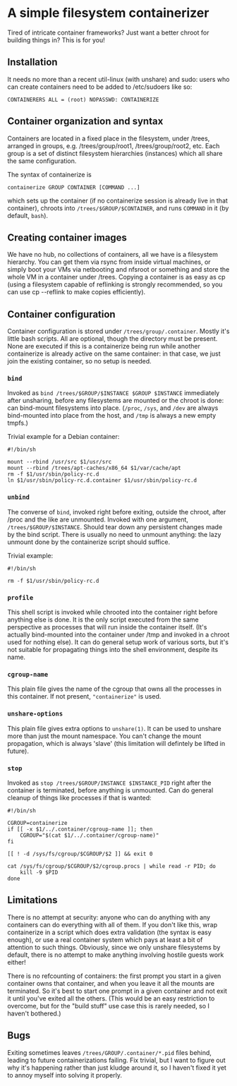 # A simple filesystem containerizer

Tired of intricate container frameworks? Just want a better chroot for
building things in? This is for you!

## Installation

It needs no more than a recent util-linux (with unshare) and sudo:
users who can create containers need to be added to /etc/sudoers
like so:

```
CONTAINERERS ALL = (root) NOPASSWD: CONTAINERIZE
```

## Container organization and syntax

Containers are located in a fixed place in the filesystem, under /trees,
arranged in groups, e.g. /trees/group/root1, /trees/group/root2, etc. Each group
is a set of distinct filesystem hierarchies (instances) which all share the same
configuration.

The syntax of containerize is

```
containerize GROUP CONTAINER [COMMAND ...]
```

which sets up the container (if no containerize session is already live in that
container), chroots into `/trees/$GROUP/$CONTAINER`, and runs `COMMAND` in it (by
default, `bash`).

## Creating container images

We have no hub, no collections of containers, all we have is a filesystem
hierarchy. You can get them via rsync from inside virtual machines, or simply
boot your VMs via netbooting and nfsroot or something and store the whole VM in
a container under /trees.  Copying a container is as easy as cp (using a
filesystem capable of reflinking is strongly recommended, so you can use
cp --reflink to make copies efficiently).

## Container configuration

Container configuration is stored under `/trees/group/.container`. Mostly it's
little bash scripts. All are optional, though the directory must be present.
None are executed if this is a containerize being run while another containerize
is already active on the same container: in that case, we just join the existing
container, so no setup is needed.

### `bind`

Invoked as `bind /trees/$GROUP/$INSTANCE $GROUP $INSTANCE` immediately after
unsharing, before any filesystems are mounted or the chroot is done: can
bind-mount filesystems into place. (`/proc`, `/sys`, and `/dev` are always
bind-mounted into place from the host, and `/tmp` is always a new empty tmpfs.)

Trivial example for a Debian container:

```
#!/bin/sh

mount --rbind /usr/src $1/usr/src
mount --rbind /trees/apt-caches/x86_64 $1/var/cache/apt
rm -f $1/usr/sbin/policy-rc.d
ln $1/usr/sbin/policy-rc.d.container $1/usr/sbin/policy-rc.d
```

### `unbind`

The converse of `bind`, invoked right before exiting, outside the chroot, after
/proc and the like are unmounted. Invoked with one argument,
`/trees/$GROUP/$INSTANCE`. Should tear down any persistent changes made by the
bind script.  There is usually no need to unmount anything: the lazy unmount done
by the containerize script should suffice.

Trivial example:

```
#!/bin/sh

rm -f $1/usr/sbin/policy-rc.d
```

### `profile`

This shell script is invoked while chrooted into the container right before
anything else is done. It is the only script executed from the same perspective
as processes that will run inside the container itself. (It's actually
bind-mounted into the container under /tmp and invoked in a chroot used for
nothing else). It can do general setup work of various sorts, but it's not
suitable for propagating things into the shell environment, despite its name.

### `cgroup-name`

This plain file gives the name of the cgroup that owns all the processes in this
container.  If not present, `"containerize"` is used.

### `unshare-options`

This plain file gives extra options to `unshare(1)`. It can be used to unshare
more than just the mount namespace.  You can't change the mount propagation,
which is always 'slave' (this limitation will defintely be lifted in future).

### `stop`

Invoked as `stop /trees/$GROUP/INSTANCE $INSTANCE_PID` right after the container is
terminated, before anything is unmounted.  Can do general cleanup of things like
processes if that is wanted:

```
#!/bin/sh

CGROUP=containerize
if [[ -x $1/../.container/cgroup-name ]]; then
    CGROUP="$(cat $1/../.container/cgroup-name)"
fi 

[[ ! -d /sys/fs/cgroup/$CGROUP/$2 ]] && exit 0

cat /sys/fs/cgroup/$CGROUP/$2/cgroup.procs | while read -r PID; do
    kill -9 $PID
done
```

## Limitations

There is no attempt at security: anyone who can do anything with any containers
can do everything with all of them.  If you don't like this, wrap containerize
in a script which does extra validation (the syntax is easy enough), or use
a real container system which pays at least a bit of attention to such things.
Obviously, since we only unshare filesystems by default, there is no attempt
to make anything involving hostile guests work either!

There is no refcounting of containers: the first prompt you start in a given
container owns that container, and when you leave it all the mounts are
terminated. So it's best to start one prompt in a given container and not exit
it until you've exited all the others. (This would be an easy restriction to
overcome, but for the "build stuff" use case this is rarely needed, so I haven't
bothered.)

## Bugs

Exiting sometimes leaves `/trees/GROUP/.container/*.pid` files behind, leading to
future containerizations failing.  Fix trivial, but I want to figure out why
it's happening rather than just kludge around it, so I haven't fixed it yet
to annoy myself into solving it properly.
